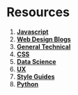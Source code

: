 # Resources


1. **[Javascript](./source/javascript.md)**
2. **[Web Design Blogs](./source/web-design-blogs.md)**
3. **[General Technical](./source/general-technical.md)**
4. **[CSS](./source/css.md)**
5. **[Data Science](./source/data-science.md)**
6. **[UX](./source/ux.md)**
7. **[Style Guides](./source/style-guides.md)**
8. **[Python](./source/python.md)**
